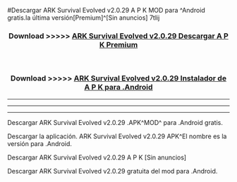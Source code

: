 #Descargar ARK Survival Evolved v2.0.29 A P K MOD para ^Android gratis.la última versión[Premium]^[Sin anuncios] 7tlij



<div align="center">
<h3>Download >>>>> <a href="https://es-web.web.app/?es= ARK Survival Evolved v2.0.29">ARK Survival Evolved v2.0.29 Descargar A P K Premium</a></h3><br>

<h3>Download >>>>> <a href="https://es-web.web.app/?es= ARK Survival Evolved v2.0.29">ARK Survival Evolved v2.0.29 Instalador de A P K para .Android</a></h3>
</div>


----------------------------------------------------------

----------------------------------------------------------

----------------------------------------------------------

Descargar ARK Survival Evolved v2.0.29 .APK^MOD^ para .Android gratis.

Descargar la aplicación. ARK Survival Evolved v2.0.29 APK^El nombre es la versión para .Android.

Descargar ARK Survival Evolved v2.0.29 A P K [Sin anuncios]

Descargar ARK Survival Evolved v2.0.29 gratuita del mod para .Android.
